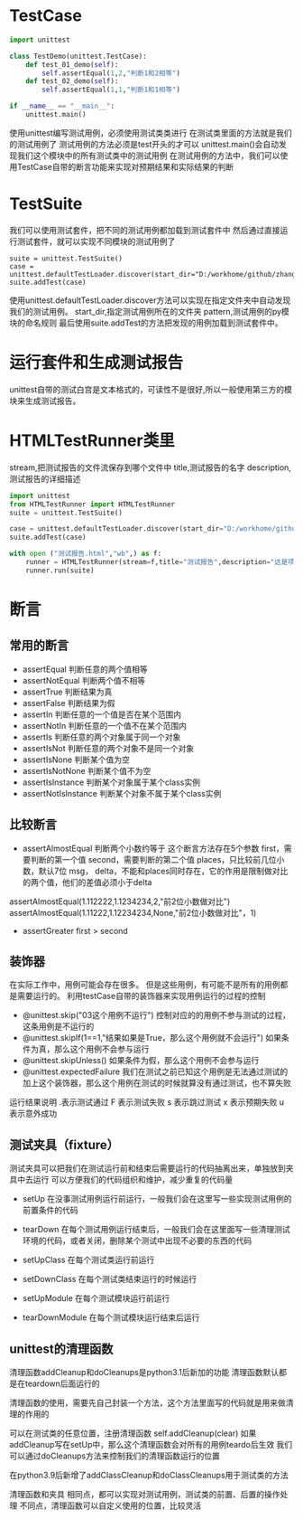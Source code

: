 # TestCase
```py
import unittest

class TestDemo(unittest.TestCase):
    def test_01_demo(self):
        self.assertEqual(1,2,"判断1和2相等")
    def test_02_demo(self):
        self.assertEqual(1,1,"判断1和1相等")

if __name__ == "__main__":
    unittest.main()
```

使用unittest编写测试用例，必须使用测试类类进行
在测试类里面的方法就是我们的测试用例了
测试用例的方法必须是test开头的才可以
unittest.main()会自动发现我们这个模块中的所有测试类中的测试用例
在测试用例的方法中，我们可以使用TestCase自带的断言功能来实现对预期结果和实际结果的判断


# TestSuite
我们可以使用测试套件，把不同的测试用例都加载到测试套件中
然后通过直接运行测试套件，就可以实现不同模块的测试用例了

```
suite = unittest.TestSuite()
case = unittest.defaultTestLoader.discover(start_dir="D:/workhome/github/zhangsan/unittest",pattern="test*.py")
suite.addTest(case)
```

使用unittest.defaultTestLoader.discover方法可以实现在指定文件夹中自动发现我们的测试用例。
start_dir,指定测试用例所在的文件夹
pattern,测试用例的py模块的命名规则
最后使用suite.addTest的方法把发现的用例加载到测试套件中。

# 运行套件和生成测试报告
unittest自带的测试白宫是文本格式的，可读性不是很好,所以一般使用第三方的模块来生成测试报告。
# HTMLTestRunner类里
stream,把测试报告的文件流保存到哪个文件中
title,测试报告的名字
description,测试报告的详细描述

```py
import unittest
from HTMLTestRunner import HTMLTestRunner
suite = unittest.TestSuite()

case = unittest.defaultTestLoader.discover(start_dir="D:/workhome/github/zhangsan/unittest",pattern="test*.py")
suite.addTest(case)

with open ("测试报告.html","wb",) as f:
    runner = HTMLTestRunner(stream=f,title="测试报告",description="这是项目的描述")
    runner.run(suite)
```


# 断言
## 常用的断言
- assertEqual
判断任意的两个值相等
- assertNotEqual
判断两个值不相等
- assertTrue
判断结果为真
- assertFalse
判断结果为假
- assertIn
判断任意的一个值是否在某个范围内
- assertNotIn
判断任意的一个值不在某个范围内
- assertIs
判断任意的两个对象属于同一个对象
- assertIsNot
判断任意的两个对象不是同一个对象
- assertIsNone
判断某个值为空
- assertIsNotNone
判断某个值不为空
- assertIsInstance
判断某个对象属于某个class实例
- assertNotIsInstance
判断某个对象不属于某个class实例

## 比较断言
- assertAlmostEqual
判断两个小数约等于
这个断言方法存在5个参数
first，需要判断的第一个值
second，需要判断的第二个值
places，只比较前几位小数，默认7位
msg，
delta，不能和places同时存在，它的作用是限制做对比的两个值，他们的差值必须小于delta

assertAlmostEqual(1.112222,1.1234234,2,"前2位小数做对比")
assertAlmostEqual(1.11222,1.12234234,None,"前2位小数做对比"，1)

- assertGreater
first > second

## 装饰器
在实际工作中，用例可能会存在很多。
但是这些用例，有可能不是所有的用例都是需要运行的。
利用testCase自带的装饰器来实现用例运行的过程的控制

- @unittest.skip("03这个用例不运行")
控制对应的的用例不参与测试的过程，这条用例是不运行的
- @unittest.skipIf(1==1,"结果如果是True，那么这个用例就不会运行")
如果条件为真，那么这个用例不会参与运行
- @unittest.skipUnless()
如果条件为假，那么这个用例不会参与运行
- @unittest.expectedFailure
我们在测试之前已知这个用例是无法通过测试的
加上这个装饰器，那么这个用例在测试的时候就算没有通过测试，也不算失败

运行结果说明
\.表示测试通过
F 表示测试失败
s 表示跳过测试
x 表示预期失败
u 表示意外成功

## 测试夹具（fixture）
测试夹具可以把我们在测试运行前和结束后需要运行的代码抽离出来，单独放到夹具中去运行
可以方便我们的代码组织和维护，减少重复的代码量


- setUp
在没事测试用例运行前运行，一般我们会在这里写一些实现测试用例的前置条件的代码
- tearDown
在每个测试用例运行结束后，一般我们会在这里面写一些清理测试环境的代码，或者关闭，删除某个测试中出现不必要的东西的代码

- setUpClass
在每个测试类运行前运行

- setDownClass
在每个测试类结束运行的时候运行

- setUpModule
在每个测试模块运行前运行
- tearDownModule
在每个测试模块运行结束后运行


## unittest的清理函数
清理函数addCleanup和doCleanups是python3.1后新加的功能
清理函数默认都是在teardown后面运行的

清理函数的使用，需要先自己封装一个方法，这个方法里面写的代码就是用来做清理的作用的

可以在测试类的任意位置，注册清理函数
self.addCleanup(clear)
如果addCleanup写在setUp中，那么这个清理函数会对所有的用例teardo后生效
我们可以通过doCleanups方法来控制我们的清理函数运行的位置

在python3.9后新增了addClassCleanup和doClassCleanups用于测试类的方法

清理函数和夹具
相同点，都可以实现对测试用例，测试类的前置、后置的操作处理
不同点，清理函数可以自定义使用的位置，比较灵活